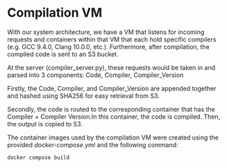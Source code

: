 # Compilation VM

With our system architecture, we have a VM that listens for incoming requests and containers within that VM that each hold specific compilers (e.g. GCC 9.4.0, Clang 10.0.0, etc.). Furthermore, after compilation, the compiled code is sent to an S3 bucket.

At the server (compiler_server.py), these requests would be taken in and parsed into 3 components: Code, Compiler, Compiler_Version

Firstly, the Code, Compiler, and Compiler_Version are appended together and hashed using SHA256 for easy retrieval from S3.

Secondly, the code is routed to the corresponding container that has the Compiler + Compiler Version.In this container, the code is compiled. Then, the output is copied to S3.

The container images used by the compilation VM were created using the provided *docker-compose.yml* and the following command:

`docker compose build`
